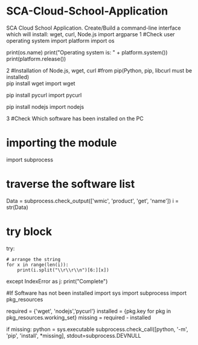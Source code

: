 # SCA-Cloud-School-Application
SCA Cloud School Application. Create/Build a command-line interface which will install: wget, curl, Node.js
import argparse
1
#Check user operating system
import platform
import os


print(os.name)
print("Operating system is: " + platform.system())
print(platform.release())


2
#Installation of Node.js, wget, curl
#from pip(Python, pip, libcurl must be installed)  
pip install wget
import wget

pip install pycurl
import pycurl

pip install nodejs
import nodejs


3
#Check Which software has been installed on the PC

# importing the module 
import subprocess 
  
# traverse the software list 
Data = subprocess.check_output(['wmic', 'product', 'get', 'name']) 
i = str(Data) 
  
# try block 
try: 
    
    # arrange the string 
    for x in range(len(i)): 
        print(i.split("\\r\\r\\n")[6:][x]) 
  
except IndexError as j: 
    print("Complete")
    
#If Software has not been installed
import sys
import subprocess
import pkg_resources

required = {'wget', 'nodejs','pycurl'}
installed = {pkg.key for pkg in pkg_resources.working_set}
missing = required - installed

if missing:
    python = sys.executable
    subprocess.check_call([python, '-m', 'pip', 'install', *missing], stdout=subprocess.DEVNULL
